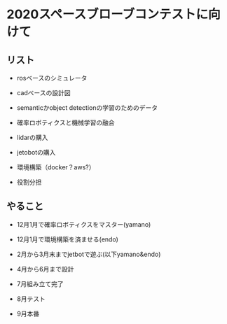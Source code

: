# 2020スペースブローブコンテストに向けて

## リスト

 - rosベースのシミュレータ

 - cadベースの設計図

 - semanticかobject detectionの学習のためのデータ

 - 確率ロボティクスと機械学習の融合

 - lidarの購入

 - jetobotの購入

 - 環境構築（docker？aws?）

 - 役割分担


## やること

 - 12月1月で確率ロボティクスをマスター(yamano)

 - 12月1月で環境構築を済ませる(endo)

 - 2月から3月末までjetbotで遊ぶ(以下yamano&endo)

 - 4月から6月まで設計

 - 7月組み立て完了

 - 8月テスト

 - 9月本番

